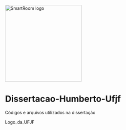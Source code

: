 <img src="https://github.com/humbertoAGjf/Dissertacao-Humberto-Ufjf/blob/main/Logo_da_UFJF.png" alt="SmartRoom logo" width="250"/>

# Dissertacao-Humberto-Ufjf
 Códigos e arquivos utilizados na dissertação



Logo_da_UFJF
